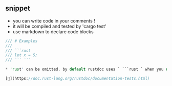## snippet 

* you can write code in your comments !
* it will be compiled and tested by 'cargo test'
* use markdown to declare code blocks

```rust
/// # Examples
///
/// ```rust
/// let x = 5;
/// ``` ```

* 'rust' can be omitted, by default rustdoc uses ` ```rust ` when you use ` ``` `

[📒](https://doc.rust-lang.org/rustdoc/documentation-tests.html)